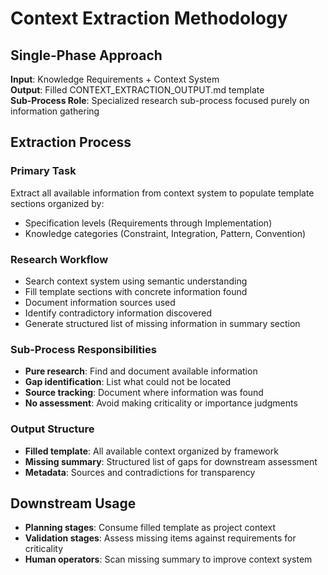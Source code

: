 # Context Extraction Methodology

## Single-Phase Approach
**Input**: Knowledge Requirements + Context System  
**Output**: Filled CONTEXT_EXTRACTION_OUTPUT.md template  
**Sub-Process Role**: Specialized research sub-process focused purely on information gathering

## Extraction Process

### Primary Task
Extract all available information from context system to populate template sections organized by:
- Specification levels (Requirements through Implementation)  
- Knowledge categories (Constraint, Integration, Pattern, Convention)

### Research Workflow
- Search context system using semantic understanding
- Fill template sections with concrete information found
- Document information sources used
- Identify contradictory information discovered
- Generate structured list of missing information in summary section

### Sub-Process Responsibilities
- **Pure research**: Find and document available information
- **Gap identification**: List what could not be located
- **Source tracking**: Document where information was found
- **No assessment**: Avoid making criticality or importance judgments

### Output Structure
- **Filled template**: All available context organized by framework
- **Missing summary**: Structured list of gaps for downstream assessment
- **Metadata**: Sources and contradictions for transparency

## Downstream Usage
- **Planning stages**: Consume filled template as project context
- **Validation stages**: Assess missing items against requirements for criticality
- **Human operators**: Scan missing summary to improve context system